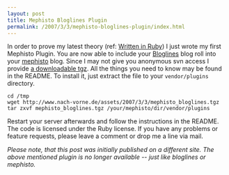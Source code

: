 ```yaml
---
layout: post
title: Mephisto Bloglines Plugin
permalink: /2007/3/3/mephisto-bloglines-plugin/index.html
---
```

<p>In order to prove my latest theory (ref: <a href="/2007/3/1/written-in-ruby">Written in Ruby</a>) I just wrote my first Mephisto Plugin. You are now able to include your <a href="http://www.bloglines.com">Bloglines</a> blog roll into your <a href="http://www.mephistoblog.com">mephisto</a> blog. Since I may not give you anonymous svn access I provide <a href="http://www.nach-vorne.de/assets/2007/3/3/mephisto_bloglines.tgz">a downloadable tgz</a>. All the things you need to know may be found in the README. To install it, just extract the file to your <code>vendor/plugins</code> directory.</p>

    cd /tmp
    wget http://www.nach-vorne.de/assets/2007/3/3/mephisto_bloglines.tgz
    tar zxvf mephisto_bloglines.tgz /your/mephisto/dir/vendor/plugins

<p>Restart your server afterwards and follow the instructions in the README. The code is licensed under the Ruby license. If you have any problems or feature requests, please leave a comment or drop me a line via mail.</p>

<em>Please note, that this post was initially published on a different site. The
above mentioned plugin is no longer available -- just like bloglines or
mephisto.</em>
